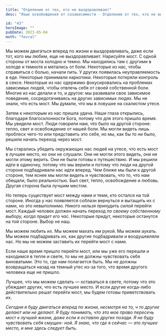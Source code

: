 ```yaml
---
title: "Отделение от тех, кто не выздоравливает"
desc: "Язык освобождения от созависимости - Отделение от тех, кто не выздоравливает"

id: "43"
heroImage: ""
pubDate: 2023-05-04
moth: "fevral"
---
```


Мы можем двигаться вперед по жизни и выздоравливать, даже если тот, кого мы
любим, еще не выздоравливает. Нарисуйте мост. С одной стороны от моста холодно
и темно. Мы находились там с другими в холоде и темноте и метались от боли.
Некоторые из нас, чтобы справиться с болью, начали пить. У других появилась
неуправляемость в еде. Некоторые принимали наркотики. Некоторые потеряли
контроль в сексе. Некоторые из нас одержимо фокусировались на проблемах
зависимых людей, чтобы отвлечь себя от своей собственной боли. Многие из нас
делали и то, и другое: мы развивали свое зависимое поведение, сосредотачиваясь
на других зависимых людях. Мы не знали, что есть мост. Мы думали, что мы в
ловушке на скалистом утесе.

Затем к некоторым из нас пришла удача. Наши глаза открылись, благодаря
благосклонности Бога, потому что для этого пришло время. Мы увидели мост. Люди
говорили нам, что было на другой стороне: тепло, свет и освобождение от нашей
боли. Мы могли видеть лишь проблеск чего-то или представить это себе, но мы,
как бы то ни было, решили начать переход через мост.

Мы старались убедить окружающих нас людей на утесе, что есть мост в лучшее
место, но они не слушали. Они не могли этого видеть, они не могли этому
верить. Они не были готовы к путешествию. И мы решили идти в одиночку, потому
что мы верили и потому что люди на другой стороне подбадривали нас идти
вперед. Чем ближе мы были к другой стороне, тем яснее мы могли видеть и
чувствовать, что то, что нам обещали, было реальностью. Был свет, тепло,
освобождение и любовь. Другая сторона была лучшим местом.

Но теперь существует мост между нами и теми, кто остался на той стороне.
Иногда у нас появляется соблазн вернуться и вытащить их с нами, но это
невыполнимо. _Никого нельзя принудить силой_ перейти мост. Каждый человек
должен начать переход _по своему собственному выбору, когда придет его час._
Некоторые придут, некоторые останутся на той стороне. Выбор не наш.

Мы можем любить их. Мы можем махать им рукой. Мы можем аукать. Мы можем
подбадривать их, как другие подбадривали и воодушевляли нас. Но мы не можем
заставить их перейти мост с нами.

Если наше время пришло перейти мост, или мы уже его перешли и находимся в
тепле и свете, то мы не должны чувствовать себя виноватыми. Это то, где нам
полагается быть. Мы не должны возвращаться назад на темный утес из-за того,
что время другого человека еще не пришло.

Лучшее, что мы можем сделать — оставаться в свете, потому что это убеждает
других, что есть лучшее место. И если другие когда-либо действительно решат
перейти мост, мы будем готовы приветствовать их.

_Сегодня_ _я_ _буду_ _двигаться_ _вперед_ _по_ _жизни,_ _несмотря_ _на_ _то,_
_ч_ _то_ _другие_ _делают_ _или_ _не_ _делают._ _Я_ _буду_ _понимать,_ _что_
_это_ _мое_ _право_ _пересечь_ _мост_ _к_ _лучшей_ _жизни,_ _даже_ _если_ _я_
_оставлю_ _других_ _позади._ _Я_ _не_ _буду_ _чувствовать_ _себя_ _смущен-
ной._ _Я_ _знаю,_ _что_ _где_ _я_ _сейчас_ _—_ _это_ _лучшее_ _место,_ _и_
_мне_ _здесь_ _следует_ _быть._
